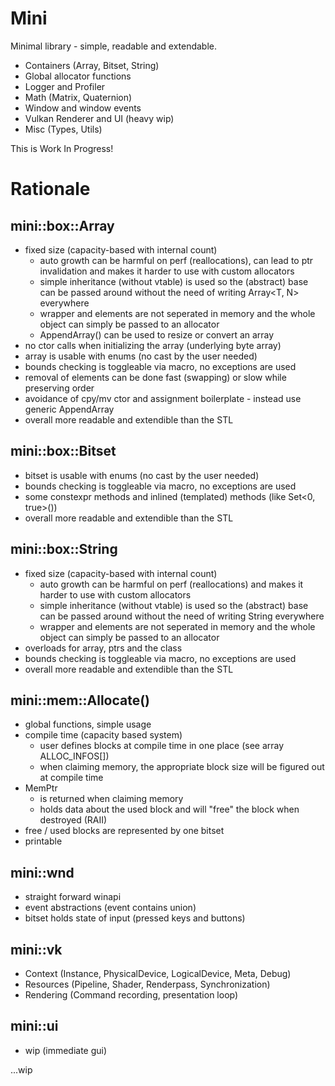 # Mini
Minimal library - simple, readable and extendable.

- Containers (Array, Bitset, String)
- Global allocator functions
- Logger and Profiler
- Math (Matrix, Quaternion)
- Window and window events
- Vulkan Renderer and UI (heavy wip)
- Misc (Types, Utils)

This is Work In Progress!


# Rationale

## mini::box::Array
- fixed size (capacity-based with internal count)
	- auto growth can be harmful on perf (reallocations), can lead to ptr invalidation and makes it harder to use with custom allocators
	- simple inheritance (without vtable) is used so the (abstract) base can be passed around without the need of writing Array<T, N> everywhere
	- wrapper and elements are not seperated in memory and the whole object can simply be passed to an allocator
	- AppendArray() can be used to resize or convert an array 
- no ctor calls when initializing the array (underlying byte array)
- array is usable with enums (no cast by the user needed)
- bounds checking is toggleable via macro, no exceptions are used
- removal of elements can be done fast (swapping) or slow while preserving order
- avoidance of cpy/mv ctor and assignment boilerplate - instead use generic AppendArray
- overall more readable and extendible than the STL

## mini::box::Bitset
- bitset is usable with enums (no cast by the user needed)
- bounds checking is toggleable via macro, no exceptions are used
- some constexpr methods and inlined (templated) methods (like Set<0, true>())
- overall more readable and extendible than the STL

## mini::box::String
- fixed size (capacity-based with internal count)
	- auto growth can be harmful on perf (reallocations) and makes it harder to use with custom allocators
	- simple inheritance (without vtable) is used so the (abstract) base can be passed around without the need of writing String<N> everywhere
	- wrapper and elements are not seperated in memory and the whole object can simply be passed to an allocator
- overloads for array, ptrs and the class 
- bounds checking is toggleable via macro, no exceptions are used
- overall more readable and extendible than the STL

## mini::mem::Allocate()
- global functions, simple usage
- compile time (capacity based system)
    - user defines blocks at compile time in one place (see array ALLOC_INFOS[])
    - when claiming memory, the appropriate block size will be figured out at compile time
- MemPtr
    - is returned when claiming memory
    - holds data about the used block and will "free" the block when destroyed (RAII)
- free / used blocks are represented by one bitset
- printable

## mini::wnd
- straight forward winapi
- event abstractions (event contains union)
- bitset holds state of input (pressed keys and buttons)

## mini::vk
- Context (Instance, PhysicalDevice, LogicalDevice, Meta, Debug)
- Resources (Pipeline, Shader, Renderpass, Synchronization)
- Rendering (Command recording, presentation loop)

## mini::ui
- wip (immediate gui)

...wip